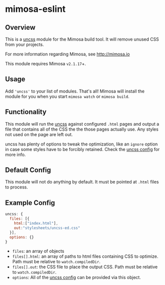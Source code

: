 mimosa-eslint
===========

## Overview

This is a [uncss](https://github.com/giakki/uncss) module for the Mimosa build tool. It will remove unused CSS from your projects.

For more information regarding Mimosa, see http://mimosa.io

This module requires Mimosa `v2.1.17`+.

## Usage

Add `'uncss'` to your list of modules.  That's all!  Mimosa will install the module for you when you start `mimosa watch` or `mimosa build`.

## Functionality

This module will run the [uncss](https://github.com/giakki/uncss) against configured `.html` pages and output a file that contains all of the CSS the the those pages actually use.  Any styles not used on the page are left out.

uncss has plenty of options to tweak the optimization, like an `ignore` option in case some styles have to be forcibly retained.  Check the [uncss config](https://github.com/giakki/uncss#from-the-command-line) for more info.

## Default Config

This module will not do anything by default.  It must be pointed at `.html` files to process.

## Example Config

```javascript
uncss: {
  files: [{
    html:["index.html"],
    out:"stylesheets/uncss-ed.css"
  }],
  options: {}
}
```

* `files`: an array of objects
* `files[].html`: an array of paths to html files containing CSS to optimize.  Path must be relative to `watch.compiledDir`.
* `files[].out`: the CSS file to place the output CSS. Path must be relative to `watch.compiledDir`.
* `options`: All of the [uncss config](https://github.com/giakki/uncss#from-the-command-line) can be provided via this object.
